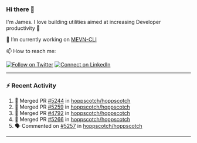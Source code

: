 ### Hi there 👋

I'm James. I love building utilities aimed at increasing Developer productivity :raised_hands: 

🔭 I’m currently working on [MEVN-CLI](https://github.com/madlabsinc/mevn-cli)

📫 How to reach me:

[![Follow on Twitter](https://img.shields.io/badge/--twitter?label=Twitter&logo=Twitter&style=social)](https://twitter.com/james_madhacks) [![Connect on LinkedIn](https://img.shields.io/badge/--linkedin?label=LinkedIn&logo=LinkedIn&style=social)](https://www.linkedin.com/in/jamesgeorge007)

---

### :zap: Recent Activity

<!--START_SECTION:activity-->
1. 🎉 Merged PR [#5244](https://github.com/hoppscotch/hoppscotch/pull/5244) in [hoppscotch/hoppscotch](https://github.com/hoppscotch/hoppscotch)
2. 🎉 Merged PR [#5259](https://github.com/hoppscotch/hoppscotch/pull/5259) in [hoppscotch/hoppscotch](https://github.com/hoppscotch/hoppscotch)
3. 🎉 Merged PR [#4792](https://github.com/hoppscotch/hoppscotch/pull/4792) in [hoppscotch/hoppscotch](https://github.com/hoppscotch/hoppscotch)
4. 🎉 Merged PR [#5266](https://github.com/hoppscotch/hoppscotch/pull/5266) in [hoppscotch/hoppscotch](https://github.com/hoppscotch/hoppscotch)
5. 🗣 Commented on [#5257](https://github.com/hoppscotch/hoppscotch/pull/5257#issuecomment-3095651443) in [hoppscotch/hoppscotch](https://github.com/hoppscotch/hoppscotch)
<!--END_SECTION:activity-->

---

<!--
**jamesgeorge007/jamesgeorge007** is a ✨ _special_ ✨ repository because its `README.md` (this file) appears on your GitHub profile.

Here are some ideas to get you started:

- 🌱 I’m currently learning ...
- 👯 I’m looking to collaborate on ...
- 🤔 I’m looking for help with ...
- 💬 Ask me about ...
- 😄 Pronouns: ...
- ⚡ Fun fact: ...
-->
